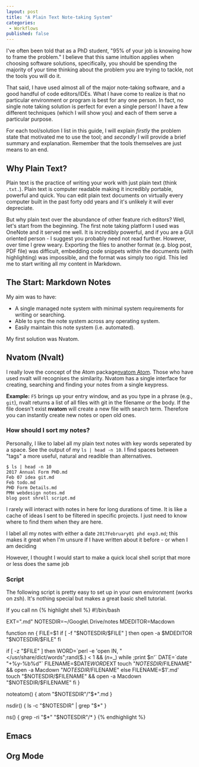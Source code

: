 ```yaml
---
layout: post
title: "A Plain Text Note-taking System"
categories:
 - Workflows
published: false
---
```


I've often been told that as a PhD student, "95% of your job is knowing how to frame the problem."
I believe that this same intuition applies when choosing software solutions, specifically, 
you should be spending the majority of your time thinking about the problem you are trying to tackle, not the tools you will do it.

That said, I have used almost all of the major note-taking software, and a good handful of code editors/IDEs. What I have come to realize is that no particular environment or program is best for any one person. In fact, no single note taking solution is perfect for even a single person! I have a few different techniques (which I will show you) and each of them serve a particular purpose.

For each tool/solution I list in this guide, I will explain _firstly_ the problem state that motivated me to use the tool; and _secondly_ I will provide a brief summary and explanation. Remember that the tools themselves are just means to an end.

## Why Plain Text?

Plain text is the practice of writing your work with just plain text (think `.txt.`). Plain text is computer readable making it incredibly portable, powerful and quick. You can edit plain text documents on virtually every computer built in the past forty odd years and it's unlikely it will ever depreciate.

But why plain text over the abundance of other feature rich editors? Well, let's start from the beginning. The first note taking platform I used was OneNote and it served me well. It is incredibly powerful, and if you are a GUI oriented person - I suggest you probably need not read further. However, over time I grew weary. Exporting the files to another format (e.g. blog post, PDF file) was difficult, embedding code snippets within the documents (with highlighting) was impossible, and the format was simply too rigid. This led me to start writing all my content in Markdown.

## The Start: Markdown Notes

My aim was to have:

  - A single managed note system with minimal system requirements for writing or searching.
  - Able to sync the note system across any operating system.
  - Easily maintain this note system (i.e. automated).

My first solution was Nvatom.

## Nvatom (Nvalt)

I really love the concept of the Atom package[nvatom Atom](https://github.com/seongjaelee/nvatom). Those who have used nvalt will recognises the similarity. Nvatom has a single interface for creating, searching and finding your notes from a single keypress.

**Example:** `F5` brings up your entry window, and as you type in a phrase (e.g., `git`), nvalt returns a list of all files with git in the filename _or_ the body. If the file doesn't exist **nvatom** will create a new file with search term. Therefore you can instantly create new notes or open old ones.


### How should I sort my notes?

Personally, I like to label all my plain text notes with key words seperated by a space. See the output of my `ls | head -n 10`. I find spaces between "tags" a more useful, natural and readible than alternatives.

```
$ ls | head -n 10
2017 Annual Form PHD.md
Feb 07 idea git.md
Feb todo.md
PHD Form Details.md
PMH webdesign notes.md
blog post shrell script.md
```

I rarely will interact with notes in here for long durations of time. It is like a cache of ideas I sent to be filtered in specific projects. I just need to know where to find them when they are here.
 
 I label all my notes with either a date `2017February01 phd exp3.md`; this makes it great when I'm unsure if I have written about it before - or when I am deciding
 
 However, I thought I would start to make a quick local shell script that more or less does the same job
 
 
 ### Script

The following script is pretty easy to set up in your own environment (works on zsh). It's nothing special but makes a great basic shell tutorial.

If you call nn
{% highlight shell %}
#!/bin/bash

EXT=".md"
NOTESDIR=~/Google\ Drive/notes
MDEDITOR=Macdown

function nn {
  FILE=$1
  if [ -f "$NOTESDIR/$FILE" ]
   then
     open -a $MDEDITOR "$NOTESDIR/$FILE"
  fi

  if [ -z "$FILE" ]
   then
    WORD=`perl -e 'open IN, "</usr/share/dict/words";rand($.) < 1 && ($n=$_) while <IN>;print $n'`
    DATE=`date "+%y-%b%d"`
    FILENAME=$DATE$WORD$EXT
    touch "$NOTESDIR/$FILENAME" && open -a Macdown "$NOTESDIR/$FILENAME"
  else
    FILENAME=$1'.md'
    touch "$NOTESDIR/$FILENAME" && open -a Macdown "$NOTESDIR/$FILENAME"
  fi
}

noteatom() {
  atom "$NOTESDIR"/"$*".md
}

nsdir() {
  ls -c "$NOTESDIR" | grep "$*"
}

ns() {
  grep -ri "$*" "$NOTESDIR"/*
}
{% endhighlight %}
## Emacs

## Org Mode

